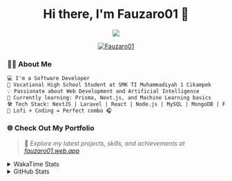 <h1 align="center">Hi there, I'm Fauzaro01 👋</h1>

<p align="center">
  <img src="https://readme-typing-svg.herokuapp.com?font=Fira+Code&size=22&pause=1000&center=true&vCenter=true&width=460&lines=Full+Stack+Web+Developer;Self-Taught+Programmer;Always+Learning+New+Things;Love+to+Build+Cool+Stuff+😎" />
</p>

<p align="center">
  <a href="https://github.com/Fauzaro01">
    <img src="https://komarev.com/ghpvc/?username=Fauzaro01&label=Profile+views&color=blue&style=flat" alt="Fauzaro01" />
  </a>
</p>

### 👨‍💻 About Me

```txt
💻 I'm a Software Developer
🏫 Vocational High School Student at SMK TI Muhammadiyah 1 Cikampek
💡 Passionate about Web Development and Artificial Intelligence
🌱 Currently learning: Prisma, Next.js, and Machine Learning basics
🛠️ Tech Stack: NextJS | Laravel | React | Node.js | MySQL | MongoDB | PrismaJS
🎵 Lofi + Coding = Perfect combo 🎧
```


### 🌐 Check Out My Portfolio

> 📎 *Explore my latest projects, skills, and achievements at [fauzaro01.web.app](https://fauzaro01.web.app)*


<details>
  <summary>
     WakaTime Stats
  </summary>
  <br>
  
  <!--START_SECTION:waka-->

```txt
From: 10 September 2021 - To: 21 October 2025

Total Time: 990 hrs 45 mins

JavaScript          320 hrs 30 mins ████████░░░░░░░░░░░░░░░░░   32.35 %
PHP                 181 hrs 53 mins ████▓░░░░░░░░░░░░░░░░░░░░   18.36 %
HTML                109 hrs 53 mins ██▓░░░░░░░░░░░░░░░░░░░░░░   11.09 %
Blade Template      86 hrs 51 mins  ██▒░░░░░░░░░░░░░░░░░░░░░░   08.77 %
EJS                 70 hrs 10 mins  █▓░░░░░░░░░░░░░░░░░░░░░░░   07.08 %
Java                45 hrs 50 mins  █░░░░░░░░░░░░░░░░░░░░░░░░   04.63 %
CSS                 37 hrs 39 mins  █░░░░░░░░░░░░░░░░░░░░░░░░   03.80 %
JSON                35 hrs 31 mins  █░░░░░░░░░░░░░░░░░░░░░░░░   03.59 %
TypeScript          21 hrs 39 mins  ▓░░░░░░░░░░░░░░░░░░░░░░░░   02.19 %
Python              13 hrs 52 mins  ▒░░░░░░░░░░░░░░░░░░░░░░░░   01.40 %
```

<!--END_SECTION:waka-->
</details>
<details>
  <summary>
    GitHub Stats
  </summary>
  <br>
  <div align="center">
    <img src="https://github-readme-stats.vercel.app/api?username=Fauzaro01&show_icons=true&theme=algolia" alt="Fauzaro01's GitHub Stats" style="margin: 20px;" />
    <img src="https://github-readme-streak-stats.herokuapp.com/?user=Fauzaro01&theme=algolia" alt="Fauzaro01's GitHub Streak" style="margin: 20px;" />
  </div>

  <div align="center">
    <img src="https://github-readme-stats.vercel.app/api?username=Fauzaro01&show_icons=true&locale=en&count_private=true&hide_rank=true&custom_title=My%20GitHub%20Stats&disable_animations=true&theme=algolia" alt="Fauzaro01's Stars" style="margin: 20px;" />
    <img src="https://github-readme-stats.vercel.app/api/top-langs/?username=Fauzaro01&langs_count=8&theme=algolia&layout=compact" alt="Top Languages" style="margin: 20px;" />
  </div>
</details>

